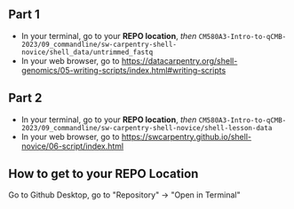 ## Part 1

 - In your terminal, go to your **REPO location**, *then* `CM580A3-Intro-to-qCMB-2023/09_commandline/sw-carpentry-shell-novice/shell_data/untrimmed_fastq`
 - In your web browser, go to https://datacarpentry.org/shell-genomics/05-writing-scripts/index.html#writing-scripts

## Part 2

 - In your terminal, go to your **REPO location**, *then* `CM580A3-Intro-to-qCMB-2023/09_commandline/sw-carpentry-shell-novice/shell-lesson-data`
 - In your web browser, go to https://swcarpentry.github.io/shell-novice/06-script/index.html

## How to get to your REPO Location

Go to Github Desktop, go to "Repository" -> "Open in Terminal"
